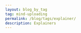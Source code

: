 ```yaml
---
layout: blog_by_tag
tag: mind-uploading
permalink: /blog/tags/explainer/
description: Explainers
---
```

